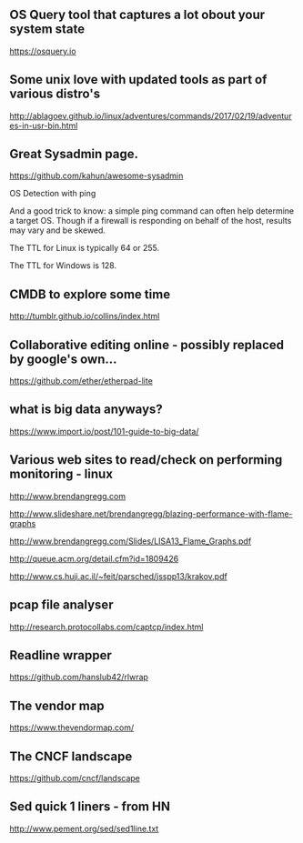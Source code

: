 ## OS Query tool that captures a lot obout your system state

https://osquery.io

## Some unix love with updated tools as part of various distro's

http://ablagoev.github.io/linux/adventures/commands/2017/02/19/adventures-in-usr-bin.html

## Great Sysadmin page.

https://github.com/kahun/awesome-sysadmin

OS Detection with ping

And a good trick to know: a simple ping command can often help determine a target OS. Though if a firewall is responding on behalf of the host, results may vary and be skewed.

The TTL for Linux is typically 64 or 255.

The TTL for Windows is 128.



## CMDB to explore some time

http://tumblr.github.io/collins/index.html


## Collaborative editing online - possibly replaced by google's own...

https://github.com/ether/etherpad-lite

## what is big data anyways?

https://www.import.io/post/101-guide-to-big-data/

## Various web sites to read/check on performing monitoring - linux

http://www.brendangregg.com

http://www.slideshare.net/brendangregg/blazing-performance-with-flame-graphs

http://www.brendangregg.com/Slides/LISA13_Flame_Graphs.pdf


http://queue.acm.org/detail.cfm?id=1809426


http://www.cs.huji.ac.il/~feit/parsched/jsspp13/krakov.pdf


## pcap file analyser

http://research.protocollabs.com/captcp/index.html


## Readline wrapper

https://github.com/hanslub42/rlwrap


## The vendor map

https://www.thevendormap.com/

## The CNCF landscape

https://github.com/cncf/landscape

## Sed quick 1 liners - from HN

http://www.pement.org/sed/sed1line.txt



